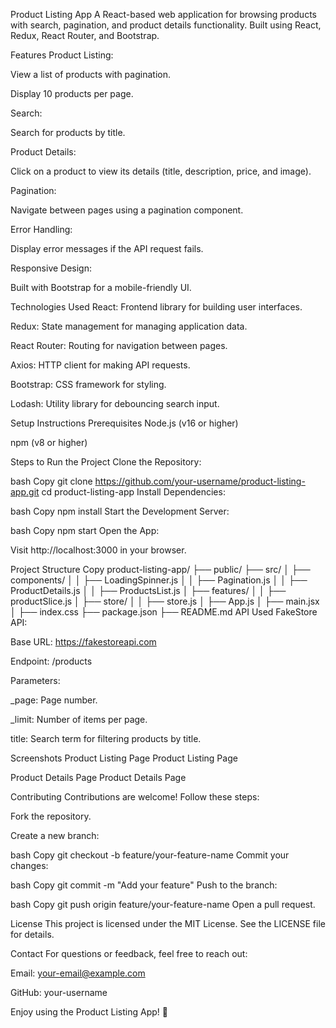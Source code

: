 Product Listing App
A React-based web application for browsing products with search, pagination, and product details functionality. Built using React, Redux, React Router, and Bootstrap.

Features
Product Listing:

View a list of products with pagination.

Display 10 products per page.

Search:

Search for products by title.

Product Details:

Click on a product to view its details (title, description, price, and image).

Pagination:

Navigate between pages using a pagination component.

Error Handling:

Display error messages if the API request fails.

Responsive Design:

Built with Bootstrap for a mobile-friendly UI.

Technologies Used
React: Frontend library for building user interfaces.

Redux: State management for managing application data.

React Router: Routing for navigation between pages.

Axios: HTTP client for making API requests.

Bootstrap: CSS framework for styling.

Lodash: Utility library for debouncing search input.

Setup Instructions
Prerequisites
Node.js (v16 or higher)

npm (v8 or higher)

Steps to Run the Project
Clone the Repository:

bash
Copy
git clone https://github.com/your-username/product-listing-app.git
cd product-listing-app
Install Dependencies:

bash
Copy
npm install
Start the Development Server:

bash
Copy
npm start
Open the App:

Visit http://localhost:3000 in your browser.

Project Structure
Copy
product-listing-app/
├── public/
├── src/
│ ├── components/
│ │ ├── LoadingSpinner.js
│ │ ├── Pagination.js
│ │ ├── ProductDetails.js
│ │ ├── ProductsList.js
│ ├── features/
│ │ ├── productSlice.js
│ ├── store/
│ │ ├── store.js
│ ├── App.js
│ ├── main.jsx
│ ├── index.css
├── package.json
├── README.md
API Used
FakeStore API:

Base URL: https://fakestoreapi.com

Endpoint: /products

Parameters:

\_page: Page number.

\_limit: Number of items per page.

title: Search term for filtering products by title.

Screenshots
Product Listing Page
Product Listing Page

Product Details Page
Product Details Page

Contributing
Contributions are welcome! Follow these steps:

Fork the repository.

Create a new branch:

bash
Copy
git checkout -b feature/your-feature-name
Commit your changes:

bash
Copy
git commit -m "Add your feature"
Push to the branch:

bash
Copy
git push origin feature/your-feature-name
Open a pull request.

License
This project is licensed under the MIT License. See the LICENSE file for details.

Contact
For questions or feedback, feel free to reach out:

Email: your-email@example.com

GitHub: your-username

Enjoy using the Product Listing App! 🚀

